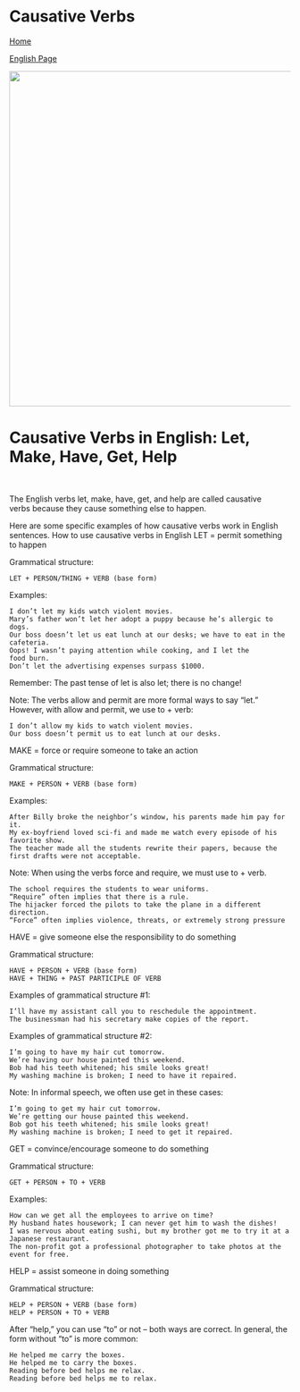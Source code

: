 # Causative Verbs 



[Home](all-files-links.md)


[English Page](all-english-links.md)



<img src="https://s3.amazonaws.com/media.llb.re/pub/notes/let_get_make_have.jpg" width="600">






# Causative Verbs in English: Let, Make, Have, Get, Help

 

The English verbs let, make, have, get, and help are called causative verbs because they cause something else to happen.

Here are some specific examples of how causative verbs work in English sentences.
How to use causative verbs in English
LET = permit something to happen

Grammatical structure:

    LET + PERSON/THING + VERB (base form)

Examples:

    I don’t let my kids watch violent movies.
    Mary’s father won’t let her adopt a puppy because he’s allergic to dogs.
    Our boss doesn’t let us eat lunch at our desks; we have to eat in the cafeteria.
    Oops! I wasn’t paying attention while cooking, and I let the food burn.
    Don’t let the advertising expenses surpass $1000.

Remember: The past tense of let is also let; there is no change!

Note: The verbs allow and permit are more formal ways to say “let.” However, with allow and permit, we use to + verb:

    I don’t allow my kids to watch violent movies.
    Our boss doesn’t permit us to eat lunch at our desks.

MAKE = force or require someone to take an action

Grammatical structure:

    MAKE + PERSON + VERB (base form)

Examples:

    After Billy broke the neighbor’s window, his parents made him pay for it.
    My ex-boyfriend loved sci-fi and made me watch every episode of his favorite show.
    The teacher made all the students rewrite their papers, because the first drafts were not acceptable.

Note: When using the verbs force and require, we must use to + verb.

    The school requires the students to wear uniforms.
    “Require” often implies that there is a rule.
    The hijacker forced the pilots to take the plane in a different direction.
    “Force” often implies violence, threats, or extremely strong pressure

HAVE = give someone else the responsibility to do something

Grammatical structure:

    HAVE + PERSON + VERB (base form)
    HAVE + THING + PAST PARTICIPLE OF VERB

Examples of grammatical structure #1:

    I’ll have my assistant call you to reschedule the appointment.
    The businessman had his secretary make copies of the report.

Examples of grammatical structure #2:

    I’m going to have my hair cut tomorrow.
    We’re having our house painted this weekend.
    Bob had his teeth whitened; his smile looks great!
    My washing machine is broken; I need to have it repaired.

Note: In informal speech, we often use get in these cases:

    I’m going to get my hair cut tomorrow.
    We’re getting our house painted this weekend.
    Bob got his teeth whitened; his smile looks great!
    My washing machine is broken; I need to get it repaired.

GET = convince/encourage someone to do something

Grammatical structure:

    GET + PERSON + TO + VERB

Examples:

    How can we get all the employees to arrive on time?
    My husband hates housework; I can never get him to wash the dishes!
    I was nervous about eating sushi, but my brother got me to try it at a Japanese restaurant.
    The non-profit got a professional photographer to take photos at the event for free.

HELP = assist someone in doing something

Grammatical structure:

    HELP + PERSON + VERB (base form)
    HELP + PERSON + TO + VERB

After “help,” you can use “to” or not – both ways are correct. In general, the form without “to” is more common:

    He helped me carry the boxes.
    He helped me to carry the boxes.
    Reading before bed helps me relax.
    Reading before bed helps me to relax.

 
